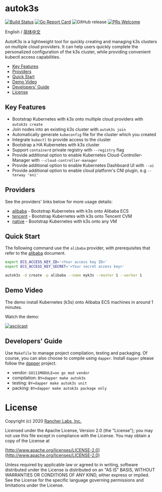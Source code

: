 # autok3s
[![Build Status](http://drone-pandaria.cnrancher.com/api/badges/cnrancher/autok3s/status.svg)](http://drone-pandaria.cnrancher.com/cnrancher/autok3s)
[![Go Report Card](https://goreportcard.com/badge/github.com/cnrancher/autok3s)](https://goreportcard.com/report/github.com/cnrancher/autok3s) 
![GitHub release](https://img.shields.io/github/v/release/cnrancher/autok3s.svg)
[![PRs Welcome](https://img.shields.io/badge/PRs-welcome-brightgreen.svg?color=blue)](http://github.com/cnrancher/autok3s/pulls)

English / [简体中文](docs/i18n/zh_cn/README.md)

AutoK3s is a lightweight tool for quickly creating and managing k3s clusters on multiple cloud providers.
It can help users quickly complete the personalized configuration of the k3s cluster, while providing convenient kubectl access capabilities.

<!-- toc -->

- [Key Features](#key-features)
- [Providers](#providers)
- [Quick Start](#quick-start)
- [Demo Video](#demo-video)
- [Developers' Guide](#developers-guide)
- [License](#license)

<!-- /toc -->

## Key Features
- Bootstrap Kubernetes with k3s onto multiple cloud providers with `autok3s create`
- Join nodes into an existing k3s cluster with `autok3s join`
- Automatically generate `kubeconfig` file for the cluster which you created
- Integrate `kubectl` to provide access to the cluster
- Bootstrap a HA Kubernetes with k3s cluster
- Support `containerd` private registry with `--registry` flag
- Provide additional option to enable Kubernetes Cloud-Controller-Manager with `--cloud-controller-manager`
- Provide additional option to enable Kubernetes Dashboard UI with `--ui`
- Provide additional option to enable cloud platform's CNI plugin, e.g `--terway 'eni'`

## Providers
See the providers' links below for more usage details:

- [alibaba](docs/i18n/en_us/alibaba/README.md) - Bootstrap Kubernetes with k3s onto Alibaba ECS
- [tencent](docs/i18n/en_us/tencent/README.md) - Bootstrap Kubernetes with k3s onto Tencent CVM
- [native](docs/i18n/en_us/native/README.md) - Bootstrap Kubernetes with k3s onto any VM

## Quick Start
The following command use the `alibaba` provider, with prerequisites that refer to the [alibaba](docs/i18n/en_us/alibaba/README.md) document.

```bash
export ECS_ACCESS_KEY_ID='<Your access key ID>'
export ECS_ACCESS_KEY_SECRET='<Your secret access key>'

autok3s -d create -p alibaba --name myk3s --master 1 --worker 1
```

## Demo Video
The demo install Kubernetes (k3s) onto Alibaba ECS machines in around 1 minutes.

Watch the demo:

[![asciicast](https://asciinema.org/a/EL5P2ILES8GAvdlhaxLMnY8Pg.svg)](https://asciinema.org/a/EL5P2ILES8GAvdlhaxLMnY8Pg)

## Developers' Guide
Use `Makefile` to manage project compilation, testing and packaging.
Of course, you can also choose to compile using `dapper`.
Install `dapper` please follow the [dapper](https://github.com/rancher/dapper) project.

- vendor: `GO111MODULE=on go mod vendor`
- compilation: `BY=dapper make autok3s`
- testing: `BY=dapper make autok3s unit`
- packing: `BY=dapper make autok3s package only`

# License

Copyright (c) 2020 [Rancher Labs, Inc.](http://rancher.com)

Licensed under the Apache License, Version 2.0 (the "License");
you may not use this file except in compliance with the License.
You may obtain a copy of the License at

[http://www.apache.org/licenses/LICENSE-2.0](http://www.apache.org/licenses/LICENSE-2.0)

Unless required by applicable law or agreed to in writing, software
distributed under the License is distributed on an "AS IS" BASIS,
WITHOUT WARRANTIES OR CONDITIONS OF ANY KIND, either express or implied.
See the License for the specific language governing permissions and
limitations under the License.
